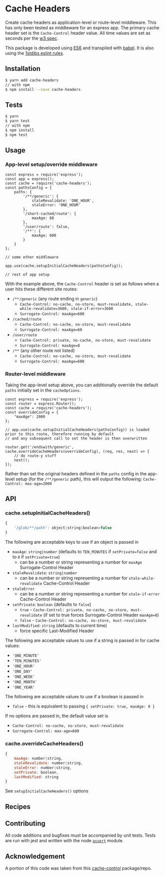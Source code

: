 # Cache Headers

Create cache headers as application-level or route-level middleware. This has only been tested as middleware for an express app.
The primary cache header set is the `Cache-Control` header value. All time values are set as seconds per the [w3 spec][spec].

This package is developed using [ES6][es6-moz] and transpiled with [babel]. It is also using the [1stdibs eslint rules][eslint-rules].

## Installation

```sh
$ yarn add cache-headers
// with npm 
$ npm install --save cache-headers
```

## Tests
```sh
$ yarn
$ yarn test
// with npm
$ npm install
$ npm test
```

## Usage

### App-level setup/override middleware

```es6
const express = require('express');
const app = express();
const cache = require('cache-headers');
const pathsConfig = {
    paths: {
        '/**/generic': {
            staleRevalidate: 'ONE_HOUR',
            staleError: 'ONE_HOUR'
        },
        '/short-cached/route': {
            maxAge: 60
        },
        '/user/route': false,
        '/**': {
            maxAge: 600
        }
    }
};

// some other middleware

app.use(cache.setupInitialCacheHeaders(pathsConfig));

// rest of app setup
```

With the example above, the `Cache-Control` header is set as follows when a user hits these different site routes:
- `/**/generic` (any route ending in `generic`)
    - `Cache-Control: no-cache, no-store, must-revalidate, stale-while-revalidate=3600, stale-if-error=3600`
    - `Surrogate-Control: maxAge=600`
- `/cached/route`
    - `Cache-Control: no-cache, no-store, must-revalidate`
    - `Surrogate-Control: maxAge=60`
- `/user/route`
    - `Cache-Control: private, no-cache, no-store, must-revalidate`
    - `Surrogate-Control: maxAge=0`
- `/**` (any other route not listed)
    - `Cache-Control: no-cache, no-store, must-revalidate`
    - `Surrogate-Control: maxAge=600`

### Router-level middleware

Taking the app-level setup above, you can additionally override the default `paths` initially set in the `cacheOptions`.

```es6
const express = require('express');
const router = express.Router();
const cache = require('cache-headers');
const overrideConfig = {
    "maxAge": 2000
};

// app.use(cache.setupInitialCacheHeaders(pathsConfig)) is loaded prior to this route, therefore running by default
// and any subsequent call to set the header is then overwritten

router.get('/endswith/generic', cache.overrideCacheHeaders(overrideConfig), (req, res, next) => {
    // do route-y stuff
    next();
});

```

Rather than set the original headers defined in the `paths` config in the app-level setup (for the `/**/generic` path), this will output the following: `Cache-Control: max-age=2000`

## API

### cache.setupInitialCacheHeaders()
```js
{
    '/glob/**/path': object|string|boolean=false
}
```

The following are acceptable keys to use if an object is passed in

- `maxAge`: `string|number` (defaults to `TEN_MINUTES` if `setPrivate=false` and to `0` if `setPrivate=true`)
    - can be a number or string representing a number for `maxAge` Surrogate-Control Header
- `staleRevalidate`: `string|number`
    - can be a number or string representing a number for `stale-while-revalidate` Cache-Control Header 
- `staleError`
    - can be a number or string representing a number for `stale-if-error` Cache-Control Header
- `setPrivate`: `boolean` (defaults to `false`)
    - `true` - `Cache-Control: private, no-cache, no-store, must-revalidate` (if set to true forces Surrogate-Control Header `maxAge=0`)
    - `false` - `Cache-Control: no-cache, no-store, must-revalidate`
- `lastModified`: `string` (defaults to current time) 
    - force specific Last-Modified Header

The following are acceptable values to use if a string is passed in for cache values:

- `'ONE_MINUTE'`
- `'TEN_MINUTES'`
- `'ONE_HOUR'`
- `'ONE_DAY'`
- `'ONE_WEEK'`
- `'ONE_MONTH'`
- `'ONE_YEAR'`

The following are acceptable values to use if a boolean is passed in 

- `false` - this is equivalent to passing `{ setPrivate: true, maxAge: 0 }` 

If no options are passed in, the default value set is
 
- `Cache-Control: no-cache, no-store, must-revalidate`
- `Surrogate-Control: max-age=600`

### cache.overrideCacheHeaders()
```js
{
    maxAge: number|string,
    staleRevalidate: number|string,
    staleError: number|string,
    setPrivate: boolean,
    lastModified: string
}
```

See `setupInitialCacheHeaders()` options

## Recipes
### 


## Contributing
All code additions and bugfixes must be accompanied by unit tests. Tests are run with jest and
written with the node [`assert`][assert] module.

## Acknowledgement
A portion of this code was taken from this [cache-control][cache-control] package/repo.

[eslint-rules]: https://github.com/1stdibs/eslint-config-1stdibs
[babel]: https://babeljs.io/
[es6-moz]: https://developer.mozilla.org/en-US/docs/Web/JavaScript/New_in_JavaScript/ECMAScript_6_support_in_Mozilla
[spec]: http://www.w3.org/Protocols/rfc2616/rfc2616-sec14.html#sec14.9.3
[cache-control]: https://github.com/divshot/cache-control
[assert]: https://nodejs.org/api/assert.html
